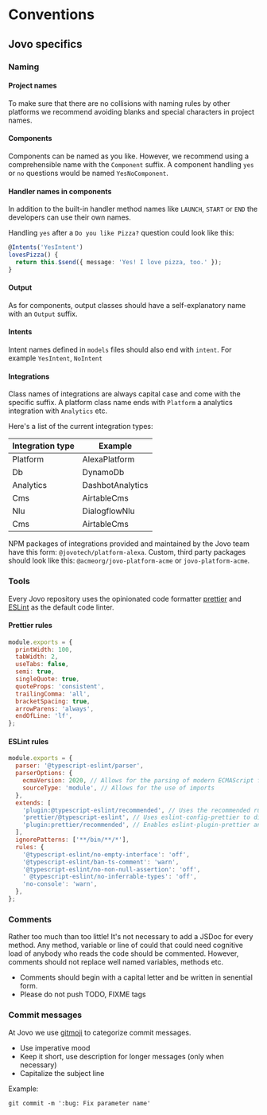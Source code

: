

# Conventions

## Jovo specifics

### Naming


#### Project names
To make sure that there are no collisions with naming rules by other platforms we recommend avoiding blanks and special characters in project names.

#### Components
Components can be named as you like. However, we recommend using a comprehensible name with the `Component` suffix.
A component handling `yes` or `no` questions would be named `YesNoComponent`.

#### Handler names in components
In addition to the built-in  handler method names like `LAUNCH`, `START` or `END` the developers can use their own names.

Handling `yes` after a `Do you like Pizza?` question could look like this:

```typescript
@Intents('YesIntent')
lovesPizza() {
  return this.$send({ message: 'Yes! I love pizza, too.' });
}
```

#### Output
As for components, output classes should have a self-explanatory name with an `Output` suffix. 

#### Intents
Intent names defined in `models` files should also end with `intent`. For example `YesIntent`, `NoIntent`

#### Integrations
Class names of integrations are always capital case and come with the specific suffix. A platform class name ends with `Platform` a analytics integration with `Analytics` etc.

Here's a list of the current integration types:

| Integration type      | Example |
| ----------- | ----------- |
| Platform      | AlexaPlatform       |
| Db   | DynamoDb        |
| Analytics   | DashbotAnalytics        |
| Cms   | AirtableCms        |
| Nlu   | DialogflowNlu        |
| Cms   | AirtableCms        |

NPM packages of integrations provided and maintained by the Jovo team have this form: `@jovotech/platform-alexa`. Custom, third party packages should look like this: `@acmeorg/jovo-platform-acme` or `jovo-platform-acme`.

### Tools

Every Jovo repository uses the opinionated code formatter [prettier](https://prettier.io/) and [ESLint](https://eslint.org/) as the default code linter.

#### Prettier rules

```javascript
module.exports = {
  printWidth: 100,
  tabWidth: 2,
  useTabs: false,
  semi: true,
  singleQuote: true,
  quoteProps: 'consistent',
  trailingComma: 'all',
  bracketSpacing: true,
  arrowParens: 'always',
  endOfLine: 'lf',
};
```

#### ESLint rules

```javascript
module.exports = {
  parser: '@typescript-eslint/parser',
  parserOptions: {
    ecmaVersion: 2020, // Allows for the parsing of modern ECMAScript features
    sourceType: 'module', // Allows for the use of imports
  },
  extends: [
    'plugin:@typescript-eslint/recommended', // Uses the recommended rules from the @typescript-eslint/eslint-plugin
    'prettier/@typescript-eslint', // Uses eslint-config-prettier to disable ESLint rules from @typescript-eslint/eslint-plugin that would conflict with prettier
    'plugin:prettier/recommended', // Enables eslint-plugin-prettier and eslint-config-prettier. This will display prettier errors as ESLint errors. Make sure this is always the last configuration in the extends array.
  ],
  ignorePatterns: ['**/bin/**/*'],
  rules: {
    '@typescript-eslint/no-empty-interface': 'off',
    '@typescript-eslint/ban-ts-comment': 'warn',
    '@typescript-eslint/no-non-null-assertion': 'off',
    ' @typescript-eslint/no-inferrable-types': 'off',
    'no-console': 'warn',
  },
};
```


### Comments
Rather too much than too little! It's not necessary to add a JSDoc for every method.
Any method, variable or line of could that could need cognitive load of anybody who reads the code should be commented.
However, comments should not replace well named variables, methods etc.

* Comments should begin with a capital letter and be written in senential form.
* Please do not push TODO, FIXME tags

### Commit messages

At Jovo we use  [gitmoji](https://gitmoji.dev) to categorize commit messages.

* Use imperative mood
* Keep it short, use description for longer messages (only when necessary)
* Capitalize the subject line

Example:

```shell
git commit -m ':bug: Fix parameter name'
```



